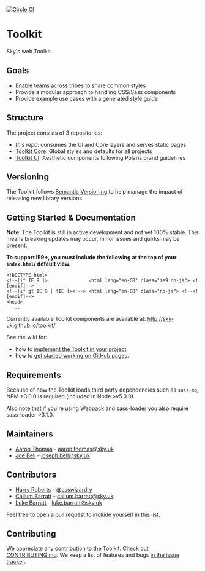 [![Circle CI](https://circleci.com/gh/sky-uk/toolkit/tree/master.svg?style=svg&circle-token=6b7a4f1adf2fb7fad8c0942b8d4d8386afb681f4)](https://circleci.com/gh/sky-uk/toolkit/tree/master)

# Toolkit

Sky's web Toolkit.

## Goals

- Enable teams across tribes to share common styles
- Provide a modular approach to handling CSS/Sass components
- Provide example use cases with a generated style guide

## Structure

The project consists of 3 repositories: 

- _this repo_: consumes the UI and Core layers and serves static pages
- [Toolkit Core](https://github.com/sky-uk/toolkit-core): Global styles and defaults for all projects
- [Toolkit UI](https://github.com/sky-uk/toolkit-ui): Aesthetic components following Polaris brand guidelines

## Versioning

The Toolkit follows [Semantic Versioning](http://semver.org) to help manage the impact of releasing new library versions

## Getting Started & Documentation

**Note**: The Toolkit is still in active development and not yet 100% stable. This means breaking updates may occur, minor issues and quirks may be present.

**To support IE9+, you must include the following at the top of your `index.html`/ default view.**
```
<!DOCTYPE html>
<!--[if IE 9 ]>               <html lang="en-GB" class="ie9 no-js"> <![endif]-->
<!--[if gt IE 9 | !IE ]><!--> <html lang="en-GB" class="no-js"> <!--<![endif]-->
<head>
  ...
```

Currently available Toolkit components are available at: http://sky-uk.github.io/toolkit/

See the wiki for:
- how to [implement the Toolkit in your project](https://github.com/sky-uk/toolkit/wiki/Getting-started).
- how to [get started working on GitHub pages](https://github.com/sky-uk/toolkit/wiki/GitHub-Pages).

## Requirements

Because of how the Toolkit loads third party dependencies such as `sass-mq`, NPM >3.0.0 is required (included in Node >v5.0.0).

Also note that if you're using Webpack and sass-loader you also require sass-loader >3.1.0.

## Maintainers

- [Aaron Thomas](https://github.com/aaronthomas) - aaron.thomas@sky.uk
- [Joe Bell](https://github.com/joebell93) - joseph.bell@sky.uk

## Contributors

- [Harry Roberts](https://github.com/csswizardry) - [@csswizardry](https://twitter.com/csswizardry)
- [Callum Barratt](https://github.com/cbarratt) - callum.barratt@sky.uk
- [Luke Barratt](https://github.com/lbarratt) - luke.barratt@sky.uk

Feel free to open a pull request to include yourself in this list. 

## Contributing

We appreciate any contribution to the Toolkit. Check out [CONTRIBUTING.md](CONTRIBUTING.md).
We keep a list of features and bugs [in the issue tracker](https://github.com/sky-uk/toolkit/issues).
